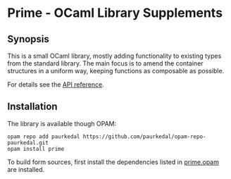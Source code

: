 # Prime - OCaml Library Supplements

## Synopsis

This is a small OCaml library, mostly adding functionality to existing types
from the standard library.  The main focus is to amend the container
structures in a uniform way, keeping functions as composable as possible.

For details see the [API reference](http://paurkedal.github.io/ocaml-prime/).

## Installation

The library is available though OPAM:

    opam repo add paurkedal https://github.com/paurkedal/opam-repo-paurkedal.git
    opam install prime

To build form sources, first install the dependencies listed in
[prime.opam](prime.opam) are installed.
